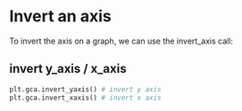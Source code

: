 # Invert an axis

To invert the axis on a graph, we can use the invert_axis call:

## invert y_axis / x_axis

```python
plt.gca.invert_yaxis() # invert y axis
plt.gca.invert_xaxis() # invert x axis
```
